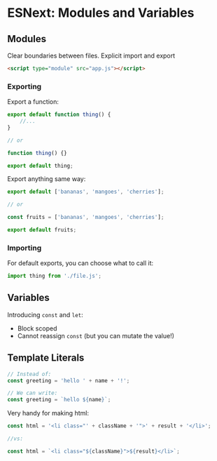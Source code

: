 ESNext: Modules and Variables
===

## Modules

Clear boundaries between files. Explicit import and export

```html
<script type="module" src="app.js"></script>
```

### Exporting

Export a function:

```js
export default function thing() {
    //...
}

// or

function thing() {}

export default thing;
```

Export anything same way:

```js
export default ['bananas', 'mangoes', 'cherries'];

// or

const fruits = ['bananas', 'mangoes', 'cherries'];

export default fruits;

```

### Importing

For default exports, you can choose what to call it:

```js
import thing from './file.js';
```

## Variables

Introducing `const` and `let`:

* Block scoped
* Cannot reassign `const` (but you can mutate the value!)

## Template Literals

```js
// Instead of:
const greeting = 'hello ' + name + '!';

// We can write:
const greeting = `hello ${name}`;

```

Very handy for making html:

```js
const html = '<li class="' + className + '">' + result + '</li>';

//vs:

const html = `<li class="${className}">${result}</li>`;
```

